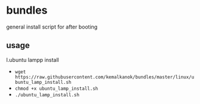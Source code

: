 bundles
=======

general install script for after booting

usage
---
I.ubuntu lampp install

  * `wget https://raw.githubusercontent.com/kemalkanok/bundles/master/linux/ubuntu_lamp_install.sh`
  * `chmod +x ubuntu_lamp_install.sh`
  * `./ubuntu_lamp_install.sh`
